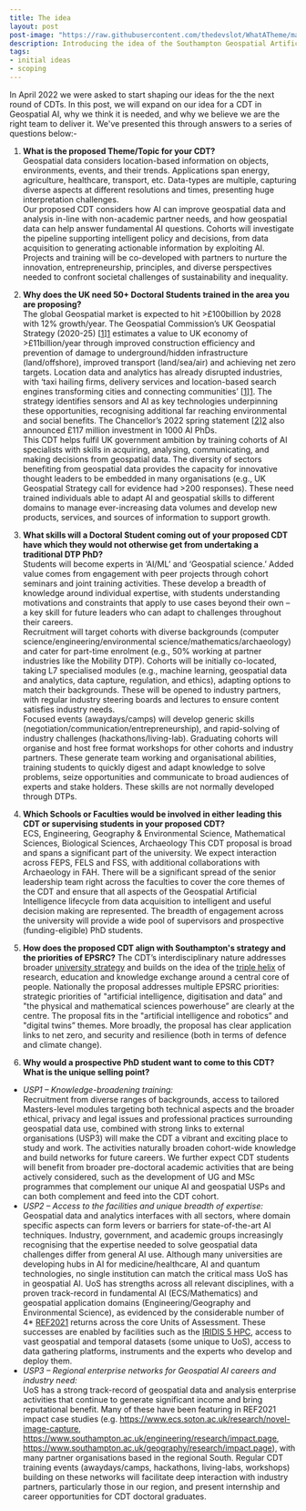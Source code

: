 ```yaml
---
title: The idea
layout: post
post-image: "https://raw.githubusercontent.com/thedevslot/WhatATheme/master/assets/images/SamplePost.png?token=AHMQUEPC4IFADOF5VG4QVN26Z64GG"
description: Introducing the idea of the Southampton Geospatial Artificial Intelligence CDT
tags:
- initial ideas
- scoping
---
```


In April 2022 we were asked to start shaping our ideas for the the next round of CDTs. In this post, we will expand on our idea for a CDT in Geospatial AI, why we think it is needed, and why we believe we are the right team to deliver it. We've presented this through answers to a series of questions below:-

1. __What is the proposed Theme/Topic for your CDT?__  
  Geospatial data considers location-based information on objects, environments, events, and their trends. Applications span energy, agriculture, healthcare, transport, etc. Data-types are multiple, capturing diverse aspects at different resolutions and times, presenting huge interpretation challenges.  
  Our proposed CDT considers how AI can improve geospatial data and analysis in-line with non-academic partner needs, and how geospatial data can help answer fundamental AI questions. Cohorts will investigate the pipeline supporting intelligent policy and decisions, from data acquisition to generating actionable information by exploiting AI. Projects and training will be co-developed with partners to nurture the innovation, entrepreneurship, principles, and diverse perspectives needed to confront societal challenges of sustainability and inequality.

2. __Why does the UK need 50+ Doctoral Students trained in the area you are proposing?__  
  The global Geospatial market is expected to hit >£100billion by 2028 with 12% growth/year. The Geospatial Commission’s UK Geospatial Strategy (2020-25) [[1]][1] estimates a value to UK economy of >£11billion/year through improved construction efficiency and prevention of damage to underground/hidden infrastructure (land/offshore), improved transport (land/sea/air) and achieving net zero targets. Location data and analytics has already disrupted industries, with ‘taxi hailing firms, delivery services and location-based search engines transforming cities and connecting communities’ [[1]][1]. The strategy identifies sensors and AI as key technologies underpinning these opportunities, recognising additional far reaching environmental and social benefits. The Chancellor’s 2022 spring statement [[2]][2] also announced £117 million investment in 1000 AI PhDs.  
  This CDT helps fulfil UK government ambition by training cohorts of AI specialists with skills in acquiring, analysing, communicating, and making decisions from geospatial data. The diversity of sectors benefiting from geospatial data provides the capacity for innovative thought leaders to be embedded in many organisations (e.g., UK Geospatial Strategy call for evidence had >200 responses). These need trained individuals able to adapt AI and geospatial skills to different domains to manage ever-increasing data volumes and develop new products, services, and sources of information to support growth.  

3. __What skills will a Doctoral Student coming out of your proposed CDT have which they would not otherwise get from undertaking a traditional DTP PhD?__  
  Students will become experts in ‘AI/ML’ and ‘Geospatial science.’ Added value comes from engagement with peer projects through cohort seminars and joint training activities. These develop a breadth of knowledge around individual expertise, with students understanding motivations and constraints that apply to use cases beyond their own – a key skill for future leaders who can adapt to challenges throughout their careers.  
  Recruitment will target cohorts with diverse backgrounds (computer science/engineering/environmental science/mathematics/archaeology) and cater for part-time enrolment (e.g., 50% working at partner industries like the Mobility DTP). Cohorts will be initially co-located, taking L7 specialised modules (e.g., machine learning, geospatial data and analytics, data capture, regulation, and ethics), adapting options to match their backgrounds. These will be opened to industry partners, with regular industry steering boards and lectures to ensure content satisfies industry needs.  
  Focused events (awaydays/camps) will develop generic skills (negotiation/communication/entrepreneurship), and rapid-solving of industry challenges (hackathons/living-lab). Graduating cohorts will organise and host free format workshops for other cohorts and industry partners. These generate team working and organisational abilities, training students to quickly digest and adapt knowledge to solve problems, seize opportunities and communicate to broad audiences of experts and stake holders. These skills are not normally developed through DTPs.

6. __Which Schools or Faculties would be involved in either leading this CDT or supervising students in your proposed CDT?__  
  ECS, Engineering, Geography & Environmental Science, Mathematical Sciences, Biological Sciences, Archaeology 
  This CDT proposal is broad and spans a significant part of the university. We expect interaction across FEPS, FELS and FSS, with additional collaborations with Archaeology in FAH. There will be a significant spread of the senior leadership team right across the faculties to cover the core themes of the CDT and ensure that all aspects of the Geospatial Artificial Intelligence lifecycle from data acquisition to intelligent and useful decision making are represented. The breadth of engagement across the university will provide a wide pool of supervisors and prospective (funding-eligible) PhD students. 

8. __How does the proposed CDT align with Southampton's strategy and the priorities of EPSRC?__ 
  The CDT’s interdisciplinary nature addresses broader [university strategy](https://www.southampton.ac.uk/about/strategy) and builds on the idea of the [triple helix](https://www.southampton.ac.uk/about/strategy/triple-helix) of research, education and knowledge exchange around a central core of people. Nationally the proposal addresses multiple EPSRC priorities: strategic priorities of "artificial intelligence, digitisation and data” and "the physical and mathematical sciences powerhouse” are clearly at the centre. The proposal fits in the "artificial intelligence and robotics” and "digital twins” themes. More broadly, the proposal has clear application links to net zero, and security and resilience (both in terms of defence and climate change).

9. __Why would a prospective PhD student want to come to this CDT? What is the unique selling point?__  
  + _USP1 – Knowledge-broadening training:_  
    Recruitment from diverse ranges of backgrounds, access to tailored Masters-level modules targeting both technical aspects and the broader ethical, privacy and legal issues and professional practices surrounding geospatial data use, combined with strong links to external organisations (USP3) will make the CDT a vibrant and exciting place to study and work. The activities naturally broaden cohort-wide knowledge and build networks for future careers. We further expect CDT students will benefit from broader pre-doctoral academic activities that are being actively considered, such as the development of UG and MSc programmes that complement our unique AI and geospatial USPs and can both complement and feed into the CDT cohort.
  + _USP2 – Access to the facilities and unique breadth of expertise:_  
    Geospatial data and analytics interfaces with all sectors, where domain specific aspects can form levers or barriers for state-of-the-art AI techniques. Industry, government, and academic groups increasingly recognising that the expertise needed to solve geospatial data challenges differ from general AI use. Although many universities are developing hubs in AI for medicine/healthcare, AI and quantum technologies, no single institution can match the critical mass UoS has in geospatial AI. UoS has strengths across all relevant disciplines, with a proven track-record in fundamental AI (ECS/Mathematics) and geospatial application domains (Engineering/Geography and Environmental Science), as evidenced by the considerable number of 4* [REF2021](ref.ac.uk) returns across the core Units of Assessment. These successes are enabled by facilities such as the [IRIDIS 5 HPC](https://www.southampton.ac.uk/isolutions/staff/iridis.page), access to vast geospatial and temporal datasets (some unique to UoS), access to data gathering platforms, instruments and the experts who develop and deploy them. 
  + _USP3 – Regional enterprise networks for Geospatial AI careers and industry need:_  
    UoS has a strong track-record of geospatial data and analysis enterprise activities that continue to generate significant income and bring reputational benefit. Many of these have been featuring in REF2021 impact case studies (e.g. <https://www.ecs.soton.ac.uk/research/novel-image-capture>, <https://www.southampton.ac.uk/engineering/research/impact.page>, <https://www.southampton.ac.uk/geography/research/impact.page>), with many partner organisations based in the regional South. Regular CDT training events (awaydays/camps, hackathons, living-labs, workshops) building on these networks will facilitate deep interaction with industry partners, particularly those in our region, and present internship and career opportunities for CDT doctoral graduates.
  

[1]: <https://assets.publishing.service.gov.uk/government/uploads/system/uploads/attachment_data/file/894755/Geospatial_Strategy.pdf>  
[2]: https://assets.publishing.service.gov.uk/government/uploads/system/uploads/attachment_data/file/1062486/Spring_Statement_2022_Web_Accessible.pdf
